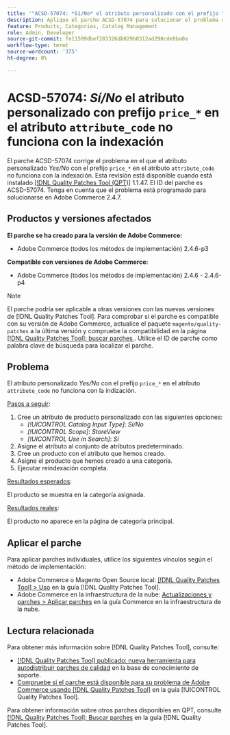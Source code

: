 ```yaml
---
title: '"ACSD-57074: *Sí/No* el atributo personalizado con el prefijo "price_*" en el atributo "attribute_code" no funciona con la indexación"'
description: Aplique el parche ACSD-57074 para solucionar el problema de Adobe Commerce donde el atributo personalizado *Yes/No* con el prefijo "price_* en el atributo "attribute_code" no funciona con la indexación.
feature: Products, Categories, Catalog Management
role: Admin, Developer
source-git-commit: fe11599dbef283326db029b0312ad290cde0ba0a
workflow-type: tm+mt
source-wordcount: '375'
ht-degree: 0%

---
```


# ACSD-57074: *Sí/No* el atributo personalizado con prefijo `price_*` en el atributo `attribute_code` no funciona con la indexación

El parche ACSD-57074 corrige el problema en el que el atributo personalizado *Yes/No* con el prefijo `price_*` en el atributo `attribute_code` no funciona con la indexación. Esta revisión está disponible cuando está instalado [[!DNL Quality Patches Tool (QPT)]](https://experienceleague.adobe.com/en/docs/commerce-knowledge-base/kb/announcements/commerce-announcements/magento-quality-patches-released-new-tool-to-self-serve-quality-patches) 1.1.47. El ID del parche es ACSD-57074. Tenga en cuenta que el problema está programado para solucionarse en Adobe Commerce 2.4.7.

## Productos y versiones afectados

**El parche se ha creado para la versión de Adobe Commerce:**

* Adobe Commerce (todos los métodos de implementación) 2.4.6-p3

**Compatible con versiones de Adobe Commerce:**

* Adobe Commerce (todos los métodos de implementación) 2.4.6 - 2.4.6-p4

>[!NOTE]
>
>El parche podría ser aplicable a otras versiones con las nuevas versiones de [!DNL Quality Patches Tool]. Para comprobar si el parche es compatible con su versión de Adobe Commerce, actualice el paquete `magento/quality-patches` a la última versión y compruebe la compatibilidad en la página [[!DNL Quality Patches Tool]: buscar parches ](https://experienceleague.adobe.com/tools/commerce-quality-patches/index.html). Utilice el ID de parche como palabra clave de búsqueda para localizar el parche.

## Problema

El atributo personalizado *Yes/No* con el prefijo `price_*` en el atributo `attribute_code` no funciona con la indización.

<u>Pasos a seguir</u>:

1. Cree un atributo de producto personalizado con las siguientes opciones:
   * *[!UICONTROL Catalog Input Type]*: *Sí/No*
   * *[!UICONTROL Scope]*: *StoreView*
   * *[!UICONTROL Use in Search]*: *Sí*
1. Asigne el atributo al conjunto de atributos predeterminado.
1. Cree un producto con el atributo que hemos creado.
1. Asigne el producto que hemos creado a una categoría.
1. Ejecutar reindexación completa.

<u>Resultados esperados</u>:

El producto se muestra en la categoría asignada.

<u>Resultados reales</u>:

El producto no aparece en la página de categoría principal.

## Aplicar el parche

Para aplicar parches individuales, utilice los siguientes vínculos según el método de implementación:

* Adobe Commerce o Magento Open Source local: [[!DNL Quality Patches Tool] > Uso](/help/tools/quality-patches-tool/usage.md) en la guía [!DNL Quality Patches Tool].
* Adobe Commerce en la infraestructura de la nube: [Actualizaciones y parches > Aplicar parches](https://experienceleague.adobe.com/docs/commerce-cloud-service/user-guide/develop/upgrade/apply-patches.html) en la guía Commerce en la infraestructura de la nube.

## Lectura relacionada

Para obtener más información sobre [!DNL Quality Patches Tool], consulte:

* [[!DNL Quality Patches Tool] publicado: nueva herramienta para autodistribuir parches de calidad](https://experienceleague.adobe.com/en/docs/commerce-knowledge-base/kb/announcements/commerce-announcements/magento-quality-patches-released-new-tool-to-self-serve-quality-patches) en la base de conocimiento de soporte.
* [Compruebe si el parche está disponible para su problema de Adobe Commerce usando [!DNL Quality Patches Tool]](/help/tools/quality-patches-tool/patches-available-in-qpt/check-patch-for-magento-issue-with-magento-quality-patches.md) en la guía [!UICONTROL Quality Patches Tool].


Para obtener información sobre otros parches disponibles en QPT, consulte [[!DNL Quality Patches Tool]: Buscar parches](https://experienceleague.adobe.com/tools/commerce-quality-patches/index.html) en la guía [!DNL Quality Patches Tool].

